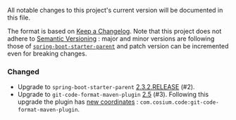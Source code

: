 All notable changes to this project's current version will be documented in this file.

The format is based on [Keep a Changelog](https://keepachangelog.com/en/1.0.0/). Note that this
project does not adhere to [Semantic Versioning](https://semver.org/spec/v2.0.0.html) : major and
minor versions are following those of [`spring-boot-starter-parent`](https://spring.io/projects/spring-boot)
and patch version can be incremented even for breaking changes.

### Changed
* Upgrade to `spring-boot-starter-parent` [2.3.2.RELEASE](https://github.com/spring-projects/spring-boot/releases/tag/v2.3.2.RELEASE) (#2).
* Upgrade to `git-code-format-maven-plugin` [2.5](https://github.com/Cosium/git-code-format-maven-plugin/releases/tag/2.5) (#3).
  Following this upgrade the plugin has [new coordinates](https://github.com/Cosium/git-code-format-maven-plugin#breaking-changes-between-1x-and-2x)
  : `com.cosium.code:git-code-format-maven-plugin`.
